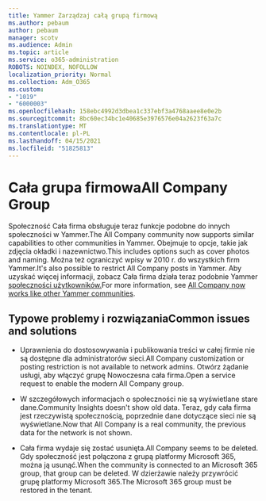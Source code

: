 ```yaml
---
title: Yammer Zarządzaj całą grupą firmową
ms.author: pebaum
author: pebaum
manager: scotv
ms.audience: Admin
ms.topic: article
ms.service: o365-administration
ROBOTS: NOINDEX, NOFOLLOW
localization_priority: Normal
ms.collection: Adm_O365
ms.custom:
- "1019"
- "6000003"
ms.openlocfilehash: 158ebc4992d3dbea1c337ebf3a4768aaee8e0e2b
ms.sourcegitcommit: 8bc60ec34bc1e40685e3976576e04a2623f63a7c
ms.translationtype: MT
ms.contentlocale: pl-PL
ms.lasthandoff: 04/15/2021
ms.locfileid: "51825813"
---
```

# <a name="all-company-group"></a><span data-ttu-id="20a28-102">Cała grupa firmowa</span><span class="sxs-lookup"><span data-stu-id="20a28-102">All Company Group</span></span>

<span data-ttu-id="20a28-103">Społeczność Cała firma obsługuje teraz funkcje podobne do innych społeczności w Yammer.</span><span class="sxs-lookup"><span data-stu-id="20a28-103">The All Company community now supports similar capabilities to other communities in Yammer.</span></span> <span data-ttu-id="20a28-104">Obejmuje to opcje, takie jak zdjęcia okładki i nazewnictwo.</span><span class="sxs-lookup"><span data-stu-id="20a28-104">This includes options such as cover photos and naming.</span></span> <span data-ttu-id="20a28-105">Można też ograniczyć wpisy w 2010 r. do wszystkich firm Yammer.</span><span class="sxs-lookup"><span data-stu-id="20a28-105">It's also possible to restrict All Company posts in Yammer.</span></span> <span data-ttu-id="20a28-106">Aby uzyskać więcej informacji, zobacz Cała firma działa teraz podobnie Yammer [społeczności użytkowników.](https://docs.microsoft.com/yammer/manage-yammer-groups/yammer-all-company-yammer-community)</span><span class="sxs-lookup"><span data-stu-id="20a28-106">For more information, see [All Company now works like other Yammer communities](https://docs.microsoft.com/yammer/manage-yammer-groups/yammer-all-company-yammer-community).</span></span>

## <a name="common-issues-and-solutions"></a><span data-ttu-id="20a28-107">Typowe problemy i rozwiązania</span><span class="sxs-lookup"><span data-stu-id="20a28-107">Common issues and solutions</span></span>

- <span data-ttu-id="20a28-108">Uprawnienia do dostosowywania i publikowania treści w całej firmie nie są dostępne dla administratorów sieci.</span><span class="sxs-lookup"><span data-stu-id="20a28-108">All Company customization or posting restriction is not available to network admins.</span></span> <span data-ttu-id="20a28-109">Otwórz żądanie usługi, aby włączyć grupę Nowoczesna cała firma.</span><span class="sxs-lookup"><span data-stu-id="20a28-109">Open a service request to enable the modern All Company group.</span></span>

- <span data-ttu-id="20a28-110">W szczegółowych informacjach o społeczności nie są wyświetlane stare dane.</span><span class="sxs-lookup"><span data-stu-id="20a28-110">Community Insights doesn't show old data.</span></span> <span data-ttu-id="20a28-111">Teraz, gdy cała firma jest rzeczywistą społecznością, poprzednie dane dotyczące sieci nie są wyświetlane.</span><span class="sxs-lookup"><span data-stu-id="20a28-111">Now that All Company is a real community, the previous data for the network is not shown.</span></span>

- <span data-ttu-id="20a28-112">Cała firma wydaje się zostać usunięta.</span><span class="sxs-lookup"><span data-stu-id="20a28-112">All Company seems to be deleted.</span></span> <span data-ttu-id="20a28-113">Gdy społeczność jest połączona z grupą platformy Microsoft 365, można ją usunąć.</span><span class="sxs-lookup"><span data-stu-id="20a28-113">When the community is connected to an Microsoft 365 group, that group can be deleted.</span></span> <span data-ttu-id="20a28-114">W dzierżawie należy przywrócić grupę platformy Microsoft 365.</span><span class="sxs-lookup"><span data-stu-id="20a28-114">The Microsoft 365 group must be restored in the tenant.</span></span>

